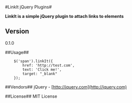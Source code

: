 #LinkIt jQuery Plugins#

**LinkIt is a simple jQuery plugin to attach links to elements**

## Version ##
0.1.0

##Usage##

		$('span').linkIt({
        	href: 'http://test.com',
        	text: 'Click me!',
        	target: "_blank"
        });

##Vendors##
jQuery - [http://jquery.com](http://jquery.com)

##License##
MIT License